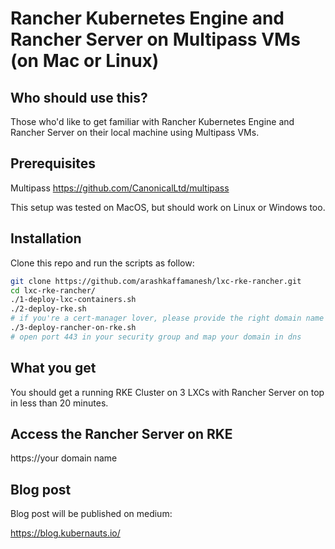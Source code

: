 # Rancher Kubernetes Engine and Rancher Server on Multipass VMs (on Mac or Linux)

## Who should use this?

Those who'd like to get familiar with Rancher Kubernetes Engine and Rancher Server on their local machine using Multipass VMs.

## Prerequisites

Multipass
https://github.com/CanonicalLtd/multipass

This setup was tested on MacOS, but should work on Linux or Windows too.

## Installation

Clone this repo and run the scripts as follow:

```bash
git clone https://github.com/arashkaffamanesh/lxc-rke-rancher.git
cd lxc-rke-rancher/
./1-deploy-lxc-containers.sh
./2-deploy-rke.sh
# if you're a cert-manager lover, please provide the right domain name and email address in 3-deploy-rancher-on-rke.sh
./3-deploy-rancher-on-rke.sh
# open port 443 in your security group and map your domain in dns
```

## What you get

You should get a running RKE Cluster on 3 LXCs with Rancher Server on top in less than 20 minutes.

## Access the Rancher Server on RKE

https://your domain name

## Blog post

Blog post will be published on medium:

https://blog.kubernauts.io/


